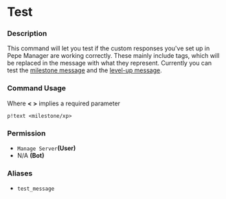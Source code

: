# Test

### Description

This command will let you test if the custom responses you've set up in Pepe Manager are working correctly. These mainly include tags, which will be replaced in the message with what they represent. Currently you can test the [milestone message](https://docs.pepemanager.com/guides/automatically-controlled-member-milestones#setting-the-milestones-message) and the [level-up message](https://docs.pepemanager.com/guides/setting-up-server-xp-leveling#customizing-the-level-up-message).

### Command Usage

Where **&lt; &gt;** implies a required parameter

```text
p!text <milestone/xp>
```

### **Permission**

* `Manage Server`**\(User\)**
* N/A **\(Bot\)**

### Aliases

* `test_message`

